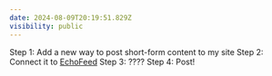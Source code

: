 ```yaml
---
date: 2024-08-09T20:19:51.829Z
visibility: public
---
```


Step 1: Add a new way to post short-form content to my site
Step 2: Connect it to [EchoFeed](https://echofeed.app/)
Step 3: ????
Step 4: Post!
